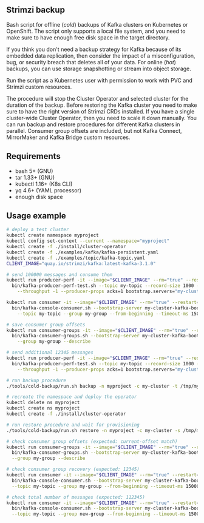 ## Strimzi backup

Bash script for offline (_cold_) backups of Kafka clusters on Kubernetes or OpenShift. 
The script only supports a local file system, and you need to make sure to have enough free disk space in the target directory.

If you think you don't need a backup strategy for Kafka because of its embedded data replication, then consider the impact of a misconfiguration, bug, or security breach that deletes all of your data. 
For online (_hot_) backups, you can use storage snapshotting or stream into object storage.

Run the script as a Kubernetes user with permission to work with PVC and Strimzi custom resources. 

The procedure will stop the Cluster Operator and selected cluster for the duration of the backup. 
Before restoring the Kafka cluster you need to make sure to have the right version of Strimzi CRDs installed. 
If you have a single cluster-wide Cluster Operator, then you need to scale it down manually. 
You can run backup and restore procedures for different Kafka clusters in parallel. 
Consumer group offsets are included, but not Kafka Connect, MirrorMaker and Kafka Bridge custom resources.

## Requirements

- bash 5+ (GNU)
- tar 1.33+ (GNU)
- kubectl 1.16+ (K8s CLI)
- yq 4.6+ (YAML processor)
- enough disk space

## Usage example

```sh
# deploy a test cluster
kubectl create namespace myproject
kubectl config set-context --current --namespace="myproject"
kubectl create -f ./install/cluster-operator
kubectl create -f ./examples/kafka/kafka-persistent.yaml
kubectl create -f ./examples/topic/kafka-topic.yaml
CLIENT_IMAGE="quay.io/strimzi/kafka:latest-kafka-3.1.0"

# send 100000 messages and consume them
kubectl run producer-perf -it --image="$CLIENT_IMAGE" --rm="true" --restart="Never" -- \
  bin/kafka-producer-perf-test.sh --topic my-topic --record-size 1000 --num-records 100000 \
    --throughput -1 --producer-props acks=1 bootstrap.servers="my-cluster-kafka-bootstrap:9092"

kubectl run consumer -it --image="$CLIENT_IMAGE" --rm="true" --restart="Never" -- \
  bin/kafka-console-consumer.sh --bootstrap-server my-cluster-kafka-bootstrap:9092 \
    --topic my-topic --group my-group --from-beginning --timeout-ms 15000

# save consumer group offsets    
kubectl run consumer-groups -it --image="$CLIENT_IMAGE" --rm="true" --restart="Never" -- \
  bin/kafka-consumer-groups.sh --bootstrap-server my-cluster-kafka-bootstrap:9092 \
    --group my-group --describe

# send additional 12345 messages
kubectl run producer-perf -it --image="$CLIENT_IMAGE" --rm="true" --restart="Never" -- \
  bin/kafka-producer-perf-test.sh --topic my-topic --record-size 1000 --num-records 12345 \
    --throughput -1 --producer-props acks=1 bootstrap.servers="my-cluster-kafka-bootstrap:9092"

# run backup procedure
./tools/cold-backup/run.sh backup -n myproject -c my-cluster -t /tmp/my-cluster.tgz

# recreate the namespace and deploy the operator
kubectl delete ns myproject
kubectl create ns myproject
kubectl create -f ./install/cluster-operator

# run restore procedure and wait for provisioning
./tools/cold-backup/run.sh restore -n myproject -c my-cluster -s /tmp/my-cluster.tgz

# check consumer group offsets (expected: current-offset match)
kubectl run consumer-groups -it --image="$CLIENT_IMAGE" --rm="true" --restart="Never" -- \
  bin/kafka-consumer-groups.sh --bootstrap-server my-cluster-kafka-bootstrap:9092 \
  --group my-group --describe

# check consumer group recovery (expected: 12345)
kubectl run consumer -it --image="$CLIENT_IMAGE" --rm="true" --restart="Never" -- \
  bin/kafka-console-consumer.sh --bootstrap-server my-cluster-kafka-bootstrap:9092 \
  --topic my-topic --group my-group --from-beginning --timeout-ms 15000

# check total number of messages (expected: 112345)
kubectl run consumer -it --image="$CLIENT_IMAGE" --rm="true" --restart="Never" -- \
  bin/kafka-console-consumer.sh --bootstrap-server my-cluster-kafka-bootstrap:9092 \
  --topic my-topic --group new-group --from-beginning --timeout-ms 15000
```

